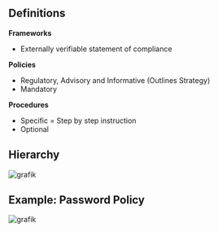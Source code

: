 ## Definitions

**Frameworks**
- Externally verifiable statement of compliance

**Policies**
- Regulatory, Advisory and Informative (Outlines Strategy)
- Mandatory

**Procedures**
- Specific = Step by step instruction
- Optional

## Hierarchy

![grafik](https://user-images.githubusercontent.com/84674087/131893186-bb83ede2-f363-4806-a4b0-27c34d0a0288.png)

## Example: Password Policy

![grafik](https://user-images.githubusercontent.com/84674087/131893243-60f67f08-9137-4e52-806e-7aa3d7a10145.png)
